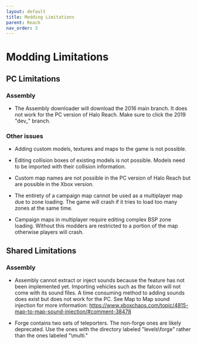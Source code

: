 ```yaml
---
layout: default
title: Modding Limitations
parent: Reach
nav_order: 3
---
```

# Modding Limitations

## PC Limitations

### Assembly
* The Assembly downloader will download the 2016 main branch. It does not work for the PC version of Halo Reach. Make sure to click the 2019 "dev_" branch.

### Other issues

* Adding custom models, textures and maps to the game is not possible.

* Editing collision boxes of existing models is not possible. Models need to be imported with their collision information.

* Custom map names are not possible in the PC version of Halo Reach but are possible in the Xbox version.

* The entirety of a campaign map cannot be used as a multiplayer map due to zone loading. The game will crash if it tries to load too many zones at the same time.

* Campaign maps in multiplayer require editing complex BSP zone loading. Without this modders are restricted to a portion of the map otherwise players will crash.

## Shared Limitations

### Assembly

* Assembly cannot extract or inject sounds because the feature has not been implemented yet. Importing vehicles such as the falcon will not come with its sound files. A time consuming method to adding sounds does exist but does not work for the PC.
See Map to Map sound injection for more information:
https://www.xboxchaos.com/topic/4815-map-to-map-sound-injection/#comment-38478

* Forge contains two sets of teleporters. The non-forge ones are likely deprecated. Use the ones with the directory labeled "levels\forge" rather than the ones labeled "\multi."
